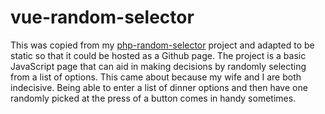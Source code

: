# vue-random-selector
This was copied from my [php-random-selector](https://github.com/snake14/php-vue-random-selector) project and adapted to be static so that it could be hosted as a Github page. The project is a basic JavaScript page that can aid in making decisions by randomly selecting from a list of options. This came about because my wife and I are both indecisive. Being able to enter a list of dinner options and then have one randomly picked at the press of a button comes in handy sometimes.